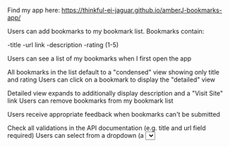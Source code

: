Find my app here: https://thinkful-ei-jaguar.github.io/amberJ-bookmarks-app/

Users can add bookmarks to my bookmark list. Bookmarks contain:

-title
-url link
-description
-rating (1-5)

Users can see a list of my bookmarks when I first open the app

All bookmarks in the list default to a "condensed" view showing only title and rating
Users can click on a bookmark to display the "detailed" view

Detailed view expands to additionally display description and a "Visit Site" link
Users can remove bookmarks from my bookmark list

Users receive appropriate feedback when bookmarks can't be submitted

Check all validations in the API documentation (e.g. title and url field required)
Users can select from a dropdown (a <select> element) a "minimum rating" to filter the list by all bookmarks rated at or above the chosen selection